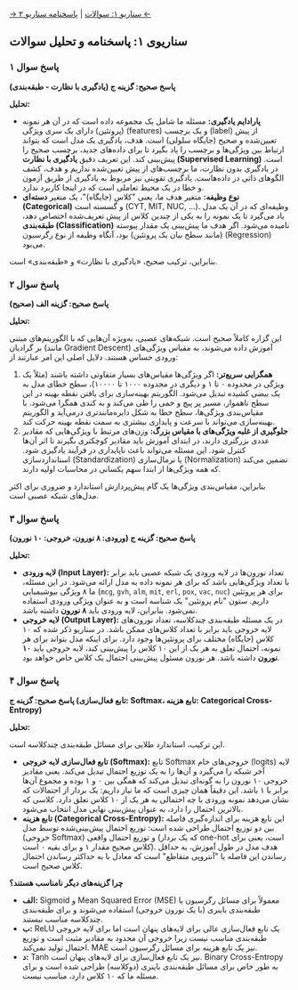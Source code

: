 [→ سناریو ۱: سوالات](./scenario-01-questions.md) | [پاسخنامه سناریو ۲ ←](./scenario-02-answers.md)

## سناریوی ۱: پاسخنامه و تحلیل سوالات

### پاسخ سوال ۱

**پاسخ صحیح: گزینه ج (یادگیری با نظارت - طبقه‌بندی)**

**تحلیل:**

- **پارادایم یادگیری:** مسئله ما شامل یک مجموعه داده است که در آن هر نمونه (پروتئین) دارای یک سری ویژگی (features) و یک برچسب (label) از پیش تعیین‌شده و صحیح (جایگاه سلولی) است. هدف، یادگیری یک مدل است که بتواند ارتباط بین ویژگی‌ها و برچسب را یاد بگیرد تا برای داده‌های جدید، برچسب صحیح را پیش‌بینی کند. این تعریف دقیق **یادگیری با نظارت (Supervised Learning)** است. در یادگیری بدون نظارت، ما برچسب‌های از پیش تعیین‌شده نداریم و هدف، کشف الگوهای ذاتی در داده‌هاست. یادگیری تقویتی نیز مربوط به یادگیری از طریق آزمون و خطا در یک محیط تعاملی است که در اینجا کاربرد ندارد.
- **نوع وظیفه:** متغیر هدف ما، یعنی "کلاس (جایگاه)"، یک متغیر **دسته‌ای (Categorical)** و گسسته است (CYT, MIT, NUC, ...). وظیفه‌ای که در آن یک مدل یاد می‌گیرد تا یک نمونه را به یکی از چندین کلاس از پیش تعریف‌شده اختصاص دهد، **طبقه‌بندی (Classification)** نامیده می‌شود. اگر هدف ما پیش‌بینی یک مقدار پیوسته (مانند سطح بیان یک پروتئین) بود، آنگاه وظیفه از نوع رگرسیون (Regression) می‌بود.

بنابراین، ترکیب صحیح، «یادگیری با نظارت» و «طبقه‌بندی» است.

### پاسخ سوال ۲

**پاسخ صحیح: گزینه الف (صحیح)**

**تحلیل:**

این گزاره کاملاً صحیح است. شبکه‌های عصبی، به‌ویژه آن‌هایی که با الگوریتم‌های مبتنی بر گرادیان (مانند Gradient Descent) آموزش داده می‌شوند، به مقیاس ویژگی‌های ورودی حساس هستند. دلایل اصلی این امر عبارتند از:

1.  **همگرایی سریع‌تر:** اگر ویژگی‌ها مقیاس‌های بسیار متفاوتی داشته باشند (مثلاً یک ویژگی در محدوده ۰ تا ۱ و دیگری در محدوده ۱۰۰۰ تا ۱۰۰۰۰)، سطح خطای مدل به یک بیضی کشیده تبدیل می‌شود. الگوریتم بهینه‌سازی برای یافتن نقطه بهینه در این سطح ناهموار، مسیر پر پیچ و خمی را طی می‌کند و به کندی همگرا می‌شود. با مقیاس‌بندی ویژگی‌ها، سطح خطا به شکل دایره‌مانندتری درمی‌آید و الگوریتم بهینه‌سازی می‌تواند با سرعت و پایداری بیشتری به سمت نقطه بهینه حرکت کند.
2.  **جلوگیری از غلبه ویژگی‌های با مقیاس بزرگ:** وزن‌های مرتبط با ویژگی‌هایی که مقادیر عددی بزرگتری دارند، در ابتدای آموزش باید مقادیر کوچکتری بگیرند تا اثر آن‌ها کنترل شود. این مسئله می‌تواند باعث ناپایداری در فرآیند یادگیری شود. استانداردسازی (Standardization) یا نرمال‌سازی (Normalization) تضمین می‌کند که همه ویژگی‌ها از ابتدا سهم یکسانی در محاسبات اولیه دارند.

بنابراین، مقیاس‌بندی ویژگی‌ها یک گام پیش‌پردازش استاندارد و ضروری برای اکثر مدل‌های شبکه عصبی است.

### پاسخ سوال ۳

**پاسخ صحیح: گزینه ج (ورودی: ۸ نورون، خروجی: ۱۰ نورون)**

**تحلیل:**

- **لایه ورودی (Input Layer):** تعداد نورون‌ها در لایه ورودی یک شبکه عصبی باید برابر با تعداد ویژگی‌هایی باشد که برای هر نمونه داده به مدل ارائه می‌شود. در این مسئله، ما ۸ ویژگی بیوشیمیایی (`mcg`, `gvh`, `alm`, `mit`, `erl`, `pox`, `vac`, `nuc`) برای هر پروتئین داریم. ستون "نام پروتئین" یک شناسه است و به عنوان ویژگی ورودی استفاده نمی‌شود. بنابراین، لایه ورودی باید **۸ نورون** داشته باشد.
- **لایه خروجی (Output Layer):** در یک مسئله طبقه‌بندی چندکلاسه، تعداد نورون‌های لایه خروجی باید برابر با تعداد کلاس‌های ممکن باشد. در سناریو ذکر شده که ۱۰ کلاس (جایگاه) مختلف برای پروتئین‌ها وجود دارد. برای اینکه مدل بتواند برای هر نمونه، احتمال تعلق به هر یک از این ۱۰ کلاس را پیش‌بینی کند، لایه خروجی باید **۱۰ نورون** داشته باشد. هر نورون مسئول پیش‌بینی احتمال یک کلاس خاص خواهد بود.

### پاسخ سوال ۴

**پاسخ صحیح: گزینه ج (تابع فعال‌سازی: Softmax، تابع هزینه: Categorical Cross-Entropy)**

**تحلیل:**

این ترکیب، استاندارد طلایی برای مسائل طبقه‌بندی چندکلاسه است.

- **تابع فعال‌سازی لایه خروجی (Softmax):** تابع Softmax خروجی‌های خام (logits) لایه آخر شبکه را می‌گیرد و آن‌ها را به یک توزیع احتمال تبدیل می‌کند. یعنی مقادیر خروجی ۱۰ نورون را به گونه‌ای تبدیل می‌کند که همگی بین ۰ و ۱ بوده و مجموع آن‌ها برابر با ۱ باشد. این دقیقاً همان چیزی است که ما نیاز داریم: یک بردار از احتمالات که نشان می‌دهد نمونه ورودی با چه احتمالی به هر یک از ۱۰ کلاس تعلق دارد. کلاسی که بالاترین احتمال را دارد، به عنوان پیش‌بینی نهایی مدل انتخاب می‌شود.
- **تابع هزینه (Categorical Cross-Entropy):** این تابع هزینه برای اندازه‌گیری فاصله بین دو توزیع احتمال طراحی شده است: توزیع احتمال پیش‌بینی‌شده توسط مدل (خروجی Softmax) و توزیع احتمال واقعی (که یک بردار one-hot است، یعنی برای کلاس صحیح مقدار ۱ و برای بقیه ۰ است). هدف مدل در طول آموزش، به حداقل رساندن این فاصله یا "آنتروپی متقاطع" است که معادل با به حداکثر رساندن احتمال کلاس صحیح است.

**چرا گزینه‌های دیگر نامناسب هستند؟**

- **الف:** Sigmoid و Mean Squared Error (MSE) معمولاً برای مسائل رگرسیون یا طبقه‌بندی باینری (با یک نورون خروجی) استفاده می‌شوند و برای طبقه‌بندی چندکلاسه مناسب نیستند.
- **ب:** ReLU یک تابع فعال‌سازی عالی برای لایه‌های پنهان است اما برای لایه خروجی طبقه‌بندی مناسب نیست زیرا خروجی آن محدود به مقادیر مثبت است و توزیع احتمال تولید نمی‌کند. MAE نیز یک تابع هزینه برای مسائل رگرسیون است.
- **د:** Tanh نیز یک تابع فعال‌سازی برای لایه‌های پنهان است. Binary Cross-Entropy به طور خاص برای مسائل طبقه‌بندی باینری (دوکلاسه) طراحی شده است و برای مسئله ما که ۱۰ کلاس دارد، مناسب نیست.
